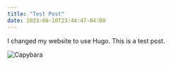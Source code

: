 ```yaml
---
title: "Test Post"
date: 2023-06-10T23:44:47-04:00
---
```

I changed my website to use Hugo. This is a test post.

![Capybara](/images/capybara.png)
